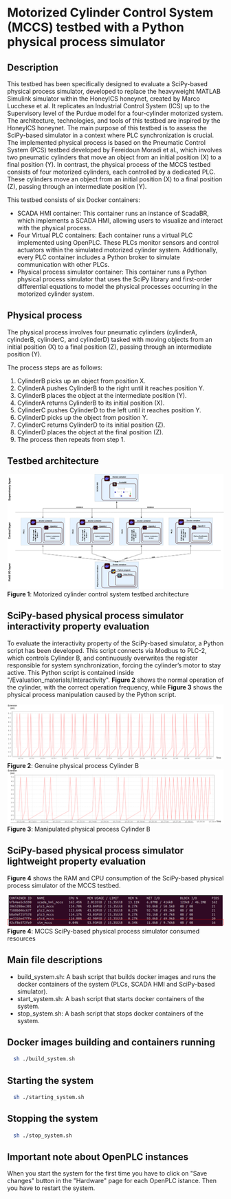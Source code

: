 # Motorized Cylinder Control System (MCCS) testbed with a Python physical process simulator

## Description
This testbed has been specifically designed to evaluate a SciPy-based physical process simulator, developed to replace the heavyweight MATLAB Simulink simulator within the HoneyICS honeynet, created by Marco Lucchese et al. It replicates an Industrial Control System (ICS) up to the Supervisory level of the Purdue model for a four-cylinder motorized system. The architecture, technologies, and tools of this testbed are inspired by the HoneyICS honeynet. The main purpose of this testbed is to assess the SciPy-based simulator in a context where PLC synchronization is crucial. The implemented physical process is based on the Pneumatic Control System (PCS) testbed developed by Fereidoun Moradi et al., which involves two pneumatic cylinders that move an object from an initial position (X) to a final position (Y). In contrast, the physical process of the MCCS testbed consists of four motorized cylinders, each controlled by a dedicated PLC. These cylinders move an object from an initial position (X) to a final position (Z), passing through an intermediate position (Y).

This testbed consists of six Docker containers:
- SCADA HMI container: This container runs an instance of ScadaBR, which implements a SCADA HMI, allowing users to visualize and interact with the physical process.
- Four Virtual PLC containers: Each container runs a virtual PLC implemented using OpenPLC. These PLCs monitor sensors and control actuators within the simulated motorized cylinder system. Additionally, every PLC container includes a Python broker to simulate communication with other PLCs.
- Physical process simulator container: This container runs a Python physical process simulator that uses the SciPy library and first-order differential equations to model the physical processes occurring in the motorized cylinder system.

## Physical process
The physical process involves four pneumatic cylinders (cylinderA, cylinderB, cylinderC, and cylinderD) tasked with moving objects from an initial position (X) to a final position (Z), passing through an intermediate position (Y).

The process steps are as follows:
1) CylinderB picks up an object from position X.
2) CylinderA pushes CylinderB to the right until it reaches position Y.
3) CylinderB places the object at the intermediate position (Y).
4) CylinderA returns CylinderB to its initial position (X).
5) CylinderC pushes CylinderD to the left until it reaches position Y.
6) CylinderD picks up the object from position Y.
7) CylinderC returns CylinderD to its initial position (Z).
8) CylinderD places the object at the final position (Z).
9) The process then repeats from step 1.

## Testbed architecture
![arch_mccs](/materials/images/architecture_MCCS_testbed_scipy.png)
**Figure 1**: Motorized cylinder control system testbed architecture

## SciPy-based physical process simulator interactivity property evaluation
To evaluate the interactivity property of the SciPy-based simulator, a Python script has been developed. This script connects via Modbus to PLC-2, which controls Cylinder B, and continuously overwrites the register responsible for system synchronization, forcing the cylinder’s motor to stay active. This Python script is contained inside "/Evaluation_materials/Interactivity". **Figure 2** shows the normal operation of the cylinder, with the correct operation frequency, while **Figure 3** shows the physical process manipulation caused by the Python script.

![gen_cyl_b](/materials/images/genuine_cylinder_B.png)
**Figure 2**: Genuine physical process Cylinder B
![man_cyl_b](/materials/images/manipulated_cylinder_B.png)
**Figure 3**: Manipulated physical process Cylinder B

## SciPy-based physical process simulator lightweight property evaluation
**Figure 4** shows the RAM and CPU consumption of the SciPy-based physical process simulator of the MCCS testbed.

![man_cyl_b](/materials/images/MCCS_resources.png)
**Figure 4**: MCCS SciPy-based physical process simulator consumed resources

## Main file descriptions
- build_system.sh: A bash script that builds docker images and runs the docker containers of the system (PLCs, SCADA HMI and SciPy-based simulator).
- start_system.sh: A bash script that starts docker containers of the system.
- stop_system.sh: A bash script that stops docker containers of the system.

## Docker images building and containers running

```bash
  sh ./build_system.sh
```

## Starting the system

```bash
  sh ./starting_system.sh
```

## Stopping the system

```bash
  sh ./stop_system.sh
```

## Important note about OpenPLC instances
When you start the system for the first time you have to click on "Save changes" button in the "Hardware" page for each OpenPLC istance. Then you have to restart the system.
